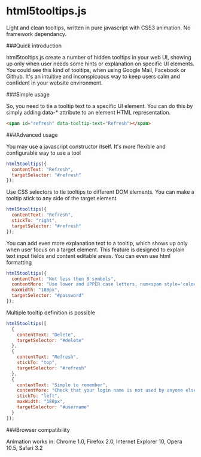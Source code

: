 html5tooltips.js
===============
Light and clean tooltips, written in pure javascript with CSS3 animation. No framework dependancy.

###Quick introduction

html5tooltips.js create a number of hidden tooltips in your web UI, showing up only when user needs some hints or explanation on specific UI elements. You could see this kind of tooltips, when using Google Mail, Facebook or Github. It's an intuitive and inconspicuous way to keep users calm and confident in your website environment.

###Simple usage

So, you need to tie a tooltip text to a specific UI element. You can do this by simply adding data-* attribute to an element HTML representation.

```html
<span id="refresh" data-tooltip-text="Refresh"></span>
```

###Advanced usage

You may use a javascript constructor itself. It's more flexible and configurable way to use a tool

```javascript
html5tooltips({
  contentText: "Refresh",
  targetSelector: "#refresh"
});
```

Use CSS selectors to tie tooltips to different DOM elements. You can make a tooltip stick to any side of the target element

```javascript
html5tooltips({
  contentText: "Refresh",
  stickTo: "right",
  targetSelector: "#refresh"
});
```

You can add even more explanation text to a tooltip, which shows up only when user focus on a target element. This feature is designed to explain text input fields and content editable areas. You can even use html formatting

```javascript
html5tooltips({
  contentText: "Not less then 8 symbols",
  contentMore: "Use lower and UPPER case letters, num<span style='color:red'>6</span>ers and spec<span style='color:red'>!</span>al symbols to make password safe and secure.",
  maxWidth: "180px",
  targetSelector: "#password"
});
```

Multiple tooltip definition is possible

```javascript
html5tooltips([
  {
    contentText: "Delete",
    targetSelector: "#delete"
  },
  {
    contentText: "Refresh",
    stickTo: "top",
    targetSelector: "#refresh"
  },
  {
    contentText: "Simple to remember",
    contentMore: "Check that your login name is not used by anyone else.",
    stickTo: "left",
    maxWidth: "180px",
    targetSelector: "#username"
  }
]);
```

###Browser compatibility

Animation works in:
Chrome 1.0, Firefox 2.0, Internet Explorer 10, Opera 10.5, Safari 3.2